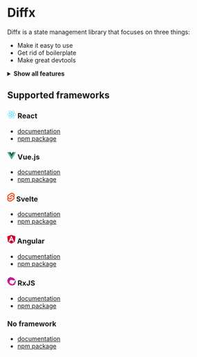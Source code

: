 # Diffx

Diffx is a state management library that focuses on three things:

* Make it easy to use
* Get rid of boilerplate
* Make great devtools

<details>
  <summary><strong>Show all features</strong></summary>

## Features

* Minimal API
* Minimal boilerplate
    * No forced usage patterns
    * Change any state from anywhere
    * Proxy/mutation based
* Detailed tracking
    * nested changes
    * asynchronous changes (start, resolve and reject)
    * changes done by watchers of the state
* Built in support for persistence
* Supports all major frameworks
* Built with typescript
* Devtools browser extension

</details>

## Supported frameworks

### ![React logo](assets/framework-logos/react.png) React

* [documentation](https://github.com/jbjorge/diffx/tree/master/react)
* [npm package](https://npmjs.org/package/@diffx/react)

### ![Vue logo](assets/framework-logos/vue.png) Vue.js

* [documentation](https://github.com/jbjorge/diffx/tree/master/vue)
* [npm package](https://npmjs.org/package/@diffx/vue)

### ![Svelte logo](assets/framework-logos/svelte.png) Svelte

* [documentation](https://github.com/jbjorge/diffx/tree/master/svelte)
* [npm package](https://npmjs.org/package/@diffx/svelte)

### ![Angular logo](assets/framework-logos/angular.png) Angular

* [documentation](https://github.com/jbjorge/diffx/tree/master/angular)
* [npm package](https://npmjs.org/package/@diffx/angular)

### ![RxJS logo](assets/framework-logos/rxjs.png) RxJS

* [documentation](https://github.com/jbjorge/diffx/tree/master/rxjs)
* [npm package](https://npmjs.org/package/@diffx/rxjs)

### No framework

* [documentation](https://github.com/jbjorge/diffx/tree/master/core)
* [npm package](https://npmjs.org/package/@diffx/core)

